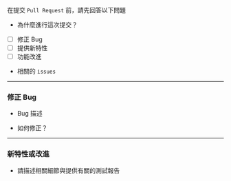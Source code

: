 在提交 `Pull Request` 前，請先回答以下問題

- 為什麼進行這次提交？
- [ ] 修正 Bug
- [ ] 提供新特性
- [ ] 功能改進

- 相關的 `issues`

___
### 修正 Bug
- Bug 描述

- 如何修正？

___
### 新特性或改進
- 請描述相關細節與提供有關的測試報告

